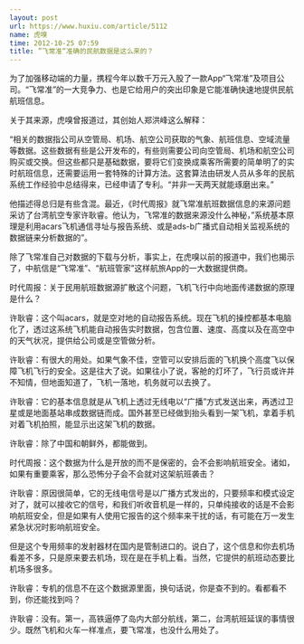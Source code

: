 ```yaml
---
layout: post
url: https://www.huxiu.com/article/5112
name: 虎嗅
time: 2012-10-25 07:59
title: ”飞常准“准确的民航数据是这么来的？
---
```

为了加强移动端的力量，携程今年以数千万元入股了一款App“飞常准”及项目公司。“飞常准”的一大竞争力、也是它给用户的突出印象是它能准确快速地提供民航航班信息。

关于其来源，虎嗅曾报道过，其创始人郑洪峰这么解释：

“相关的数据指公司从空管局、机场、航空公司获取的气象、航班信息、空域流量等数据。这些数据有些是公开发布的，有些则需要公司向空管局、机场和航空公司购买或交换。但这些都只是基础数据，要将它们变换成乘客所需要的简单明了的实时航班信息，还需要运用一套特殊的计算方法。这套算法由研发人员从多年的民航系统工作经验中总结得来，已经申请了专利。“并非一天两天就能琢磨出来。”

他描述得总归是有些含混。最近，《时代周报》就飞常准航班数据信息的来源问题采访了台湾航空专家许耿睿。他认为，飞常准的数据来源没什么神秘，”系统基本原理是利用acars飞机通信寻址与报告系统、或是ads-b广播式自动相关监视系统的数据链来分析数据的”。

除了飞常准自己对数据的下载与分析，事实上，在虎嗅以前的报道中，我们也揭示了，中航信是“飞常准”、“航班管家”这样航旅App的一大数据提供商。

时代周报：关于民用航班数据源扩散这个问题，飞机飞行中向地面传递数据的原理是什么？

许耿睿：这个叫acars，就是空对地的自动报告系统。现在飞机的操控都基本电脑化了，透过这系统飞机能自动报告实时数据，包含位置、速度、高度以及在高空中的天气状况，提供给公司或是空管做分析。

许耿睿：有很大的用处。如果气象不佳，空管可以安排后面的飞机换个高度飞以保障飞机飞行的安全。这是往大了说。如果往小了说，客舱的灯坏了，飞行员或许并不知情，但地面知道了，飞机一落地，机务就可以去换了。

许耿睿：它的基本信息就是从飞机上透过无线电以“广播”方式发送出来，再透过卫星或是地面基站串成数据链而成。国外甚至已经做到抬头看到一架飞机，拿着手机对着飞机拍照，能显示出这架飞机的数据。

许耿睿：除了中国和朝鲜外，都能做到。

时代周报：这个数据为什么是开放的而不是保密的，会不会影响航班安全。诸如，如果有重要乘客，那么恐怖分子会不会就对这架航班袭击？

许耿睿：原因很简单，它的无线电信号是以广播方式发出的，只要频率和模式设定对了，就可以接收它的信号，和我们听收音机是一样的，只单纯接收的话是不会影响航班安全，但是如果有人使用它报告的这个频率来干扰的话，有可能在万一发生紧急状况时影响航班安全。

但是这个专用频率的发射器材在国内是管制进口的。说白了，这个信息和你去机场看差不多，只是原来要去机场，现在是在手机上看。当然，它提供的航班动态要比机场多很多。

许耿睿：专机的信息不在这个数据源里面，换句话说，你是查不到的。看都看不到，你还能找到吗？

许耿睿：没有。第一，高铁逼停了岛内大部分航线，第二，台湾航班延误的事情很少。既然飞机和火车一样准点，要飞常准，也没什么用处了。

